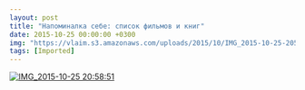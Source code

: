 ```yaml
---
layout: post
title: "Напоминалка себе: список фильмов и книг"
date: 2015-10-25 00:00:00 +0300
img: "https://vlaim.s3.amazonaws.com/uploads/2015/10/IMG_2015-10-25-205851-1024x759.jpg"
tags: [Imported]
---
```


[![IMG_2015-10-25 20:58:51](IMG_2015-10-25-205851-1024x759.jpg)](https://vlaim.s3.amazonaws.com/uploads/2015/10/IMG_2015-10-25-205851.jpg)